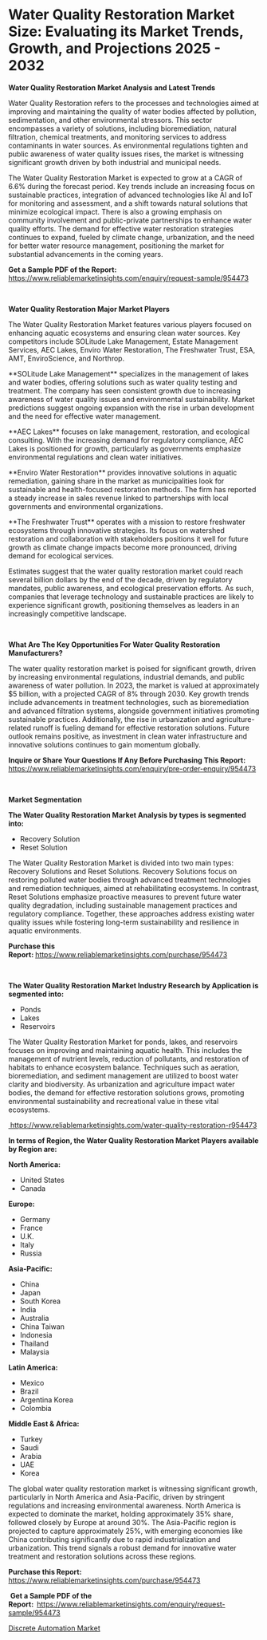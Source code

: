 <p><h1>Water Quality Restoration Market Size: Evaluating its Market Trends, Growth, and Projections 2025 - 2032</h1></p><p><strong>Water Quality Restoration Market Analysis and Latest Trends</strong></p>
<p><p>Water Quality Restoration refers to the processes and technologies aimed at improving and maintaining the quality of water bodies affected by pollution, sedimentation, and other environmental stressors. This sector encompasses a variety of solutions, including bioremediation, natural filtration, chemical treatments, and monitoring services to address contaminants in water sources. As environmental regulations tighten and public awareness of water quality issues rises, the market is witnessing significant growth driven by both industrial and municipal needs.</p><p>The Water Quality Restoration Market is expected to grow at a CAGR of 6.6% during the forecast period. Key trends include an increasing focus on sustainable practices, integration of advanced technologies like AI and IoT for monitoring and assessment, and a shift towards natural solutions that minimize ecological impact. There is also a growing emphasis on community involvement and public-private partnerships to enhance water quality efforts. The demand for effective water restoration strategies continues to expand, fueled by climate change, urbanization, and the need for better water resource management, positioning the market for substantial advancements in the coming years.</p></p>
<p><strong>Get a Sample PDF of the Report:&nbsp;</strong> <a href="https://www.reliablemarketinsights.com/enquiry/request-sample/954473?utm_campaign=3274&utm_medium=2&utm_source=Github&utm_content=ia&utm_term=07032025&utm_id=water-quality-restoration">https://www.reliablemarketinsights.com/enquiry/request-sample/954473</a></p>
<p>&nbsp;</p>
<p><strong>Water Quality Restoration Major Market Players</strong></p>
<p><p>The Water Quality Restoration Market features various players focused on enhancing aquatic ecosystems and ensuring clean water sources. Key competitors include SOLitude Lake Management, Estate Management Services, AEC Lakes, Enviro Water Restoration, The Freshwater Trust, ESA, AMT, EnviroScience, and Northrop.</p><p>**SOLitude Lake Management** specializes in the management of lakes and water bodies, offering solutions such as water quality testing and treatment. The company has seen consistent growth due to increasing awareness of water quality issues and environmental sustainability. Market predictions suggest ongoing expansion with the rise in urban development and the need for effective water management.</p><p>**AEC Lakes** focuses on lake management, restoration, and ecological consulting. With the increasing demand for regulatory compliance, AEC Lakes is positioned for growth, particularly as governments emphasize environmental regulations and clean water initiatives. </p><p>**Enviro Water Restoration** provides innovative solutions in aquatic remediation, gaining share in the market as municipalities look for sustainable and health-focused restoration methods. The firm has reported a steady increase in sales revenue linked to partnerships with local governments and environmental organizations.</p><p>**The Freshwater Trust** operates with a mission to restore freshwater ecosystems through innovative strategies. Its focus on watershed restoration and collaboration with stakeholders positions it well for future growth as climate change impacts become more pronounced, driving demand for ecological services.</p><p>Estimates suggest that the water quality restoration market could reach several billion dollars by the end of the decade, driven by regulatory mandates, public awareness, and ecological preservation efforts. As such, companies that leverage technology and sustainable practices are likely to experience significant growth, positioning themselves as leaders in an increasingly competitive landscape.</p></p>
<p>&nbsp;</p>
<p><strong>What Are The Key Opportunities For Water Quality Restoration Manufacturers?</strong></p>
<p><p>The water quality restoration market is poised for significant growth, driven by increasing environmental regulations, industrial demands, and public awareness of water pollution. In 2023, the market is valued at approximately $5 billion, with a projected CAGR of 8% through 2030. Key growth trends include advancements in treatment technologies, such as bioremediation and advanced filtration systems, alongside government initiatives promoting sustainable practices. Additionally, the rise in urbanization and agriculture-related runoff is fueling demand for effective restoration solutions. Future outlook remains positive, as investment in clean water infrastructure and innovative solutions continues to gain momentum globally.</p></p>
<p><strong>Inquire or Share Your Questions If Any Before Purchasing This Report:</strong> <a href="https://www.reliablemarketinsights.com/enquiry/pre-order-enquiry/954473?utm_campaign=3274&utm_medium=2&utm_source=Github&utm_content=ia&utm_term=07032025&utm_id=water-quality-restoration">https://www.reliablemarketinsights.com/enquiry/pre-order-enquiry/954473</a></p>
<p>&nbsp;</p>
<p><strong>Market Segmentation</strong></p>
<p><strong>The Water Quality Restoration Market Analysis by types is segmented into:</strong></p>
<p><ul><li>Recovery Solution</li><li>Reset Solution</li></ul></p>
<p><p>The Water Quality Restoration Market is divided into two main types: Recovery Solutions and Reset Solutions. Recovery Solutions focus on restoring polluted water bodies through advanced treatment technologies and remediation techniques, aimed at rehabilitating ecosystems. In contrast, Reset Solutions emphasize proactive measures to prevent future water quality degradation, including sustainable management practices and regulatory compliance. Together, these approaches address existing water quality issues while fostering long-term sustainability and resilience in aquatic environments.</p></p>
<p><strong>Purchase this Report:&nbsp;</strong><a href="https://www.reliablemarketinsights.com/purchase/954473?utm_campaign=3274&utm_medium=2&utm_source=Github&utm_content=ia&utm_term=07032025&utm_id=water-quality-restoration">https://www.reliablemarketinsights.com/purchase/954473</a></p>
<p>&nbsp;</p>
<p><strong>The Water Quality Restoration Market Industry Research by Application is segmented into:</strong></p>
<p><ul><li>Ponds</li><li>Lakes</li><li>Reservoirs</li></ul></p>
<p><p>The Water Quality Restoration Market for ponds, lakes, and reservoirs focuses on improving and maintaining aquatic health. This includes the management of nutrient levels, reduction of pollutants, and restoration of habitats to enhance ecosystem balance. Techniques such as aeration, bioremediation, and sediment management are utilized to boost water clarity and biodiversity. As urbanization and agriculture impact water bodies, the demand for effective restoration solutions grows, promoting environmental sustainability and recreational value in these vital ecosystems.</p></p>
<p><a href="https://www.reliablemarketinsights.com/water-quality-restoration-r954473?utm_campaign=3274&utm_medium=2&utm_source=Github&utm_content=ia&utm_term=07032025&utm_id=water-quality-restoration">&nbsp;https://www.reliablemarketinsights.com/water-quality-restoration-r954473</a></p>
<p><strong>In terms of Region, the Water Quality Restoration Market Players available by Region are:</strong></p>
<p>
    <p> <strong> North America: </strong>
        <ul>
            <li>United States</li>
            <li>Canada</li>
        </ul>
        </p> 
    <p> <strong> Europe: </strong>
        <ul>
            <li>Germany</li>
            <li>France</li>
            <li>U.K.</li>
            <li>Italy</li>
            <li>Russia</li>
        </ul>
        </p> 
    <p> <strong> Asia-Pacific: </strong>
        <ul>
            <li>China</li>
            <li>Japan</li>
            <li>South Korea</li>
            <li>India</li>
            <li>Australia</li>
            <li>China Taiwan</li>
            <li>Indonesia</li>
            <li>Thailand</li>
            <li>Malaysia</li>
        </ul>
        </p> 
    <p> <strong> Latin America: </strong>
        <ul>
            <li>Mexico</li>
            <li>Brazil</li>
            <li>Argentina Korea</li>
            <li>Colombia</li>
        </ul>
        </p> 
    <p> <strong> Middle East & Africa: </strong>
        <ul>
            <li>Turkey</li>
            <li>Saudi</li>
            <li>Arabia</li>
            <li>UAE</li>
            <li>Korea</li>
        </ul>
    </p>
    </p>
<p><p>The global water quality restoration market is witnessing significant growth, particularly in North America and Asia-Pacific, driven by stringent regulations and increasing environmental awareness. North America is expected to dominate the market, holding approximately 35% share, followed closely by Europe at around 30%. The Asia-Pacific region is projected to capture approximately 25%, with emerging economies like China contributing significantly due to rapid industrialization and urbanization. This trend signals a robust demand for innovative water treatment and restoration solutions across these regions.</p></p>
<p><strong>Purchase this Report: </strong><a href="https://www.reliablemarketinsights.com/purchase/954473?utm_campaign=3274&utm_medium=2&utm_source=Github&utm_content=ia&utm_term=07032025&utm_id=water-quality-restoration">https://www.reliablemarketinsights.com/purchase/954473</a></p>
<p>&nbsp;<strong>Get a Sample PDF of the Report:&nbsp;&nbsp;</strong><a href="https://www.reliablemarketinsights.com/enquiry/request-sample/954473?utm_campaign=3274&utm_medium=2&utm_source=Github&utm_content=ia&utm_term=07032025&utm_id=water-quality-restoration">https://www.reliablemarketinsights.com/enquiry/request-sample/954473</a></p>
<p><strong></strong></p>
<p><p><a href="https://github.com/shrebasokib/Market-Research-Report-List-1/blob/main/discrete-automation-market.md?utm_campaign=3274&utm_medium=2&utm_source=Github&utm_content=ia&utm_term=07032025&utm_id=water-quality-restoration">Discrete Automation Market</a></p></p>